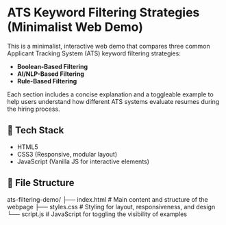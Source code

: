 # ATS Keyword Filtering Strategies (Minimalist Web Demo)

This is a minimalist, interactive web demo that compares three common Applicant Tracking System (ATS) keyword filtering strategies:

- **Boolean-Based Filtering**
- **AI/NLP-Based Filtering**
- **Rule-Based Filtering**

Each section includes a concise explanation and a toggleable example to help users understand how different ATS systems evaluate resumes during the hiring process.

## 🔧 Tech Stack

- HTML5
- CSS3 (Responsive, modular layout)
- JavaScript (Vanilla JS for interactive elements)

## 📁 File Structure

ats-filtering-demo/ ├── index.html # Main content and structure of the webpage ├── styles.css # Styling for layout, responsiveness, and design └── script.js # JavaScript for toggling the visibility of examples
